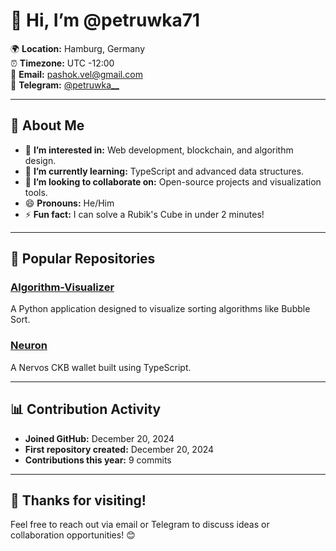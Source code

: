 # 👋 Hi, I’m @petruwka71

🌍 **Location:** Hamburg, Germany  
⏰ **Timezone:** UTC -12:00  
📧 **Email:** [pashok.vel@gmail.com](mailto:pashok.vel@gmail.com)  
📱 **Telegram:** [@petruwka__](https://t.me/petruwka__)  

---

## 🔎 About Me

- 👀 **I’m interested in:** Web development, blockchain, and algorithm design.  
- 🌱 **I’m currently learning:** TypeScript and advanced data structures.  
- 💞️ **I’m looking to collaborate on:** Open-source projects and visualization tools.  
- 😄 **Pronouns:** He/Him  
- ⚡ **Fun fact:** I can solve a Rubik's Cube in under 2 minutes!  

---

## 📂 Popular Repositories

### [Algorithm-Visualizer](https://github.com/petruwka71/Algorithm-Visualizer)  
A Python application designed to visualize sorting algorithms like Bubble Sort.

### [Neuron](https://github.com/petruwka71/neuron)  
A Nervos CKB wallet built using TypeScript.

---

## 📊 Contribution Activity

- **Joined GitHub:** December 20, 2024  
- **First repository created:** December 20, 2024  
- **Contributions this year:** 9 commits  

---

## 🌟 Thanks for visiting!  

Feel free to reach out via email or Telegram to discuss ideas or collaboration opportunities! 😊  
